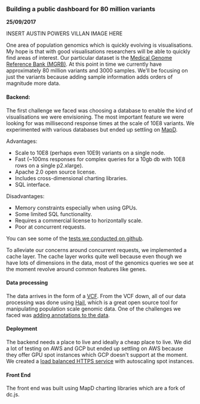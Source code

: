 ### Building a public dashboard for 80 million variants

__25/09/2017__

INSERT AUSTIN POWERS VILLAN IMAGE HERE

One area of population genomics which is quickly evolving is visualisations. My
hope is that with good visualisations researchers will be able to quickly find
areas of interest. Our particular dataset is the
[Medical Genome Reference Bank (MGRB)](https://sgc.garvan.org.au/initiatives/mgrb).
At this point in time we currently have approximately 80 million variants and
3000 samples. We'll be focusing on just the variants because adding sample information
adds orders of magnitude more data.

#### Backend:

The first challenge we faced was choosing a database to enable the kind of visualisations
we were envisioning. The most important feature we were looking for was millisecond
 response times at the scale of 10E8 variants. We experimented with various
 databases but ended up settling on [MapD](https://www.mapd.com/).

Advantages:
  - Scale to 10E8 (perhaps even 10E9) variants on a single node.
  - Fast (~100ms responses for complex queries for a 10gb db with 10E8 rows on a single p2.xlarge).
  - Apache 2.0 open source license.
  - Includes cross-dimensional charting libraries.
  - SQL interface.

Disadvantages:
  - Memory constraints especially when using GPUs.
  - Some limited SQL functionality.
  - Requires a commercial license to horizontally scale.
  - Poor at concurrent requests.

You can see some of the [tests we conducted on github](https://github.com/shusson/mapd-load-testing).

To alleviate our concerns around concurrent requests, we implemented a cache
layer. The cache layer works quite well because even though we have lots of
dimensions in the data, most of the genomics queries we see at the moment revolve around common
features like genes.

#### Data processing
The data arrives in the form of a [VCF](https://en.wikipedia.org/wiki/Variant_Call_Format).
From the VCF down, all of our data processing was done using [Hail](https://github.com/hail-is/hail), which is a great open
source tool for manipulating population scale genomic data. One of the
challenges we faced was [adding annotations to the data](https://shusson.info/post/annotating-variants-with-hail).

#### Deployment
The backend needs a place to live and ideally a cheap place to live. We did
a lot of testing on AWS and GCP but ended up settling on AWS because they
offer GPU spot instances which GCP doesn't support at the moment. We
created a [load balanced HTTPS service](https://shusson.info/post/creating-load-balanced-https-services-with-aws)
with autoscaling spot instances. 

#### Front End
The front end was built using MapD charting libraries which are a fork of
dc.js.
